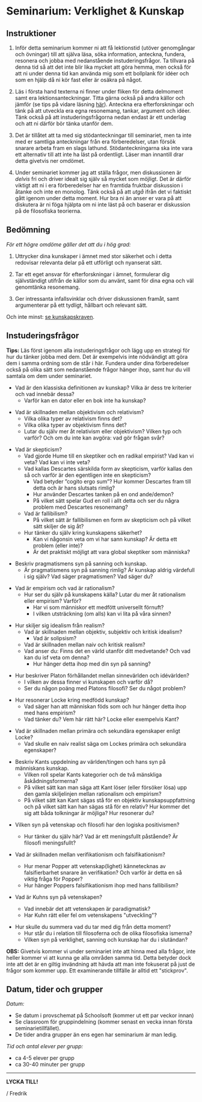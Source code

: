 # Seminarium: Verklighet & Kunskap

## Instruktioner

1. Inför detta seminarium kommer ni att få lektionstid (utöver genomgångar och övningar) till att själva läsa, söka information, anteckna, fundera, resonera och jobba med nedanstående instuderingsfrågor. Ta tillvara på denna tid så att det inte blir lika mycket att göra hemma, men också för att ni under denna tid kan använda mig som ett bollplank för idéer och som en hjälp då ni kör fast eller är osäkra på något. 

2. Läs i första hand texterna ni finner under fliken för detta delmoment samt era lektionsanteckningar. Titta gärna också på andra källor och jämför (se tips på vidare läsning [här](../x_lankar/lanklista.md)). Anteckna era efterforskningar och tänk på att utveckla era egna resonemang, tankar, argument och idéer. Tänk också på att instuderingsfrågorna nedan endast är ett underlag och att ni därför bör tänka utanför dem. 

3. Det är tillåtet att ta med sig stödanteckningar till seminariet, men ta inte med er samtliga anteckningar från era förberedelser, utan försök snarare arbeta fram en slags lathund. Stödanteckningarna ska inte vara ett alternativ till att inte ha läst på ordentligt. Läser man innantill drar detta givetvis ner omdömet. 

4. Under seminariet kommer jag att ställa frågor, men diskussionen är _delvis_ fri och driver idealt sig själv så mycket som möjligt. Det är därför viktigt att ni i era förberedelser har en framtida fruktbar diskussion i åtanke och inte en monolog. Tänk också på att _utgå_ ifrån det vi faktiskt gått igenom under detta moment. Hur bra ni än anser er vara på att diskutera är ni föga hjälpta om ni inte läst på och baserar er diskussion på de filosofiska teorierna.  

## Bedömning

*För ett högre omdöme gäller det att du i hög grad:*

1. Uttrycker dina kunskaper i ämnet med stor säkerhet och i detta redovisar relevanta delar på ett utförligt och nyanserat sätt.

2. Tar ett eget ansvar för efterforskningar i ämnet, formulerar dig självständigt utifrån de källor som du använt, samt för dina egna och väl genomtänka resonemang.

3. Ger intressanta infallsvinklar och driver diskussionen framåt, samt argumenterar på ett tydligt, hållbart och relevant sätt.

Och inte minst: [se kunskapskraven](../1_intro/kursplan.md#Kunskapskrav).

<!--Få in något om att svara på följdfrågor här -->


## Instuderingsfrågor

**Tips:** Läs först igenom alla instuderingsfrågor och lägg upp en strategi för hur du tänker jobba med dem. Det är exempelvis inte nödvändigt att göra dem i samma ordning som de står i här. Fundera under dina förberedelser också på olika sätt som nedanstående frågor hänger ihop, samt hur du vill samtala om dem under seminariet.

<!--Se inspiration här: (thomas) Kunskap_verklighet_Matrix.docx -->

<!--  - Vad är metafysik och ontologi? 	- Vad är monism, dualism och pluralism? - Vad är epistemologi?  	- Vilka frågor berör epistemologi? -->

<!-- Vad är materialism/fysikalism?  	- Gällande vilken fråga uppstår ibland invändningar mot denna? -->

- Vad är den klassiska definitionen av kunskap? Vilka är dess tre kriterier och vad innebär dessa?
	- Varför kan en dator eller en bok inte ha kunskap? 

<!--Vad kan de ha istället? -->

<!--		- Anser du själv att de är rimliga (varför/varför inte)? -->

- Vad är skillnaden mellan objektivism och relativism?
	- Vilka olika typer av relativism finns det?
	- Vilka olika typer av objektivism finns det? 
	- Lutar du själv mer åt relativism eller objektivism? Vilken typ och varför? Och om du inte kan avgöra: vad gör frågan svår? 

<!--	- Vilka argument kan du se för de olika möjliga positionerna? -->

<!--Hur hänger detta samman med din syn på verkligheten? -->

- Vad är skepticism?
	- Vad gjorde Hume till en skeptiker och en radikal empirist? Vad kan vi veta? Vad kan vi inte veta?
	- Vad kallas Descartes särskilda form av skepticism, varför kallas den så och varför är den egentligen inte en skepticism? 
		- Vad betyder ”cogito ergo sum”? Hur kommer Descartes fram till detta och är hans slutsats rimlig?
		- Hur använder Descartes tanken på en ond ande/demon?
		- På vilket sätt spelar Gud en roll i allt detta och ser du några problem med Descartes resonemang? 
	- Vad är fallibilism? 
		- På vilket sätt är fallibilismen en form av skepticism och på vilket sätt skiljer de sig åt? 
	- Hur tänker du själv kring kunskapens säkerhet? 
		- Kan vi någonsin veta om vi har sann kunskap? Är detta ett problem (eller inte)? 
		- Är det praktiskt möjligt att vara global skeptiker som människa? 


<!--		- Kan vi lära oss något av Descartes angreppssätt (hans metodologiska skepticism)? -->

- Beskriv pragmatismens syn på sanning och kunskap. 
	- Är pragmatismens syn på sanning rimlig? Är kunskap aldrig värdefull i sig själv? Vad säger pragmatismen? Vad säger du?

<!--	- Vad tänker du själv om denna? Dags att göra sig av med den "gamla" synen på sanning?  -->


<!--Vad tänker du, finns det kunskap som är värdefull i sig eller är kunskap alltid värdefull i relation till något annat (instrumentell)? -->

- Vad är empirism och vad är rationalism?
	- Hur ser du själv på kunskapens källa? Lutar du mer åt rationalism eller empirism? Varför? 
		- Har vi som människor ett medfött universellt förnuft? 
		- I vilken utsträckning (om alls) kan vi lita på våra sinnen? 

<!--	- Vilka av filosoferna Platon, Descartes, Locke och Hume är rationalister och vilka av dem är empirister? Hur då?  -->

- Hur skiljer sig idealism från realism?
	- Vad är skillnaden mellan objektiv, subjektiv och kritisk idealism? 
		- Vad är solipsism? 
	- Vad är skillnaden mellan naiv och kritisk realism?
	- Vad anser du: Finns det en värld utanför ditt medvetande? Och vad kan du isf veta om denna?
		- Hur hänger detta ihop med din syn på sanning? 

<!--	- Platon är främst en viss typ av idealist, men också en viss typ av realist. Vilka? -->

<!--- Vad är solipsism? 	- På vilket sätt är denna rimlig? På vilket sätt är den orimlig? 	- Är solipsism en typ av idealism eller en typ av realism? Varför?  -->


- Hur beskriver Platon förhållandet mellan sinnevärlden och idévärlden? 
	* I vilken av dessa finner vi kunskapen och varför då?
	- Ser du någon poäng med Platons filosofi? Ser du något problem?

<!--- Vad betyder det att sinnevärldens ting är förgängliga och på vilket sätt kontrasterar detta mot idévärlden? -->


- Hur resonerar Locke kring medfödd kunskap? 
	- Vad säger han att människan föds som och hur hänger detta ihop med hans empirism?  
	- Vad tänker du? Vem här rätt här? Locke eller exempelvis Kant? 
* Vad är skillnaden mellan primära och sekundära egenskaper enligt Locke? 
	- Vad skulle en naiv realist säga om Lockes primära och sekundära egenskaper?

<!--* Vad är skillnaden mellan enkla och komplexa idéer hos Locke? 	- Hur hänger detta ihop med hans empirism tänker du? -->


- Beskriv Kants uppdelning av världen/tingen och hans syn på människans kunskap. 
	- Vilken roll spelar Kants kategorier och de två mänskliga åskådningsformerna?
	- På vilket sätt kan man säga att Kant löser (eller försöker lösa) upp den gamla skiljelinjen mellan rationalism och empirism? 
	- På vilket sätt kan Kant sägas stå för en objektiv kunskapsuppfattning och på vilket sätt kan han sägas stå för en relativ? Hur kommer det sig att båda tolkningar är möjliga? Hur resonerar du?

<!--	- Var Kant realist eller idealist? Vilken typ, hur då och varför? -->

* Vilken syn på vetenskap och filosofi har den logiska positivismen? 
	* Hur tänker du själv här? Vad är ett meningsfullt påstående? Är filosofi meningsfullt? 

* Vad är skillnaden mellan verifikationism och falsifikationism?
	* Hur menar Popper att vetenskap(lighet) kännetecknas av falsifierbarhet snarare än verifikation? Och varför är detta en så viktig fråga för Popper? 
	* Hur hänger Poppers falsifikationism ihop med hans fallibilism?

* Vad är Kuhns syn på vetenskapen? 
	* Vad innebär det att vetenskapen är paradigmatisk? 
	* Har Kuhn rätt eller fel om vetenskapens "utveckling"? 

<!--	* Kan Kuhns teori i någon mening tillämpas på vårt liv utanför vetenskapen?  -->

<!--	* På vilket sätt är paradigmen ojämförbara?  -->

- Hur skulle du summera vad du tar med dig från detta moment?
	- Hur står du i relation till filosoferna och de olika filosofiska ismerna?
	- Vilken syn på verklighet, sanning och kunskap har du i slutändan? 

**OBS:** Givetvis kommer vi under seminariet inte att hinna med alla frågor, inte heller kommer vi att kunna ge alla områden samma tid. Detta betyder dock inte att det är en giltig invändning att hävda att man inte fokuserat på just de frågor som kommer upp. Ett examinerande tillfälle är alltid ett "stickprov". 

## Datum, tider och grupper

_Datum:_

* Se datum i provschemat på Schoolsoft (kommer ut ett par veckor innan)
* Se classroom för gruppindelning (kommer senast en vecka innan första seminarietillfället).  
* De tider andra grupper än ens egen har seminarium är man ledig.

_Tid och antal elever per grupp:_

* ca 4-5 elever per grupp 
* ca 30-40 minuter per grupp

***

**LYCKA TILL!**

/ Fredrik

